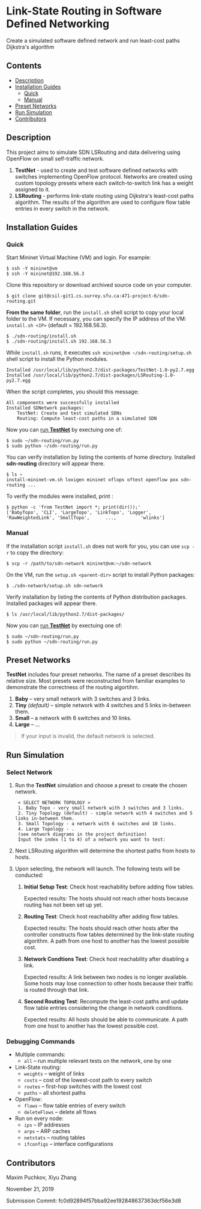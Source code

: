 # Link-State Routing in Software Defined Networking

Create a simulated software defined network and run least-cost paths Dijkstra's algorithm 



## Contents 

* [Description](#description)
* [Installation Guides](#installation-guides) 
    * [Quick](#quick)
    * [Manual](#manual)
* [Preset Networks](#preset-networks)
* [Run Simulation](#run-simulation)
* [Contributors](#contributors)



## Description

This project aims to simulate SDN LSRouting and data delivering using OpenFlow on small self-traffic network.

1. **TestNet** - used to create and test software defined networks with switches implementing OpenFlow protocol. Networks are created using custom topology presets where each switch-to-switch link has a  weight assigned to it.
2. **LSRouting** -  performs link-state routing using Dijkstra's least-cost paths algorithm. The results of the algorithm are used to configure flow table entries in every switch in the network. 



## Installation Guides

### Quick

Start Mininet Virtual Machine (VM) and login. For example:

	$ ssh -Y mininet@vm
	$ ssh -Y mininet@192.168.56.3

Clone this repository or download archived source code on your computer. 

	$ git clone git@csil-git1.cs.surrey.sfu.ca:471-project-6/sdn-routing.git

__From the same folder__, run the `install.sh` shell script to copy your local folder to the VM. If necessary, you can specify the IP address of the VM: `install.sh <IP>` (default = 192.168.56.3).

	$ ./sdn-routing/install.sh 
	$ ./sdn-routing/install.sh 192.168.56.3

While `install.sh` runs, it executes `ssh mininet@vm ~/sdn-routing/setup.sh ` shell script to install the Python modules.
	
	Installed /usr/local/lib/python2.7/dist-packages/TestNet-1.0-py2.7.egg
	Installed /usr/local/lib/python2.7/dist-packages/LSRouting-1.0-py2.7.egg
	
When the script completes, you should this message:
	
	All components were successfully installed
	Installed SDNetwork packages:
		TestNet: Create and test simulated SDNs
		Routing: Compute least-cost paths in a simulated SDN
	
Now you can [run **TestNet**](#run-simulation) by exectuing one of:

	$ sudo ~/sdn-routing/run.py
	$ sudo python ~/sdn-routing/run.py
		
You can verify installation by listing the contents of home directory. Installed **sdn-routing** directory will appear there. 

	$ ls ~
	install-mininet-vm.sh loxigen mininet oflops oftest openflow pox sdn-routing ...

To verify the modules were installed, print :

	$ python -c 'from TestNet import *; print(dir());'
	['BabyTopo', 'CLI', 'LargeTopo', 'LinkTopo', 'Logger', 'RawWeightedLink', 'SmallTopo', 		...,		 'wlinks']


### Manual

If the installation script `install.sh` does not work for you, you can use `scp -r` to copy the directory:

	$ scp -r /path/to/sdn-network mininet@vm:~/sdn-network
	
On the VM, run the `setup.sh <parent-dir>` script to install Python packages:

	$ ./sdn-network/setup.sh sdn-network

Verify installation by listing the contents of Python distribution packages. Installed packages will appear there. 

	$ ls /usr/local/lib/python2.7/dist-packages/

Now you can [run **TestNet**](#run-simulation) by exectuing one of:

	$ sudo ~/sdn-routing/run.py
	$ sudo python ~/sdn-routing/run.py



## Preset Networks

**TestNet** includes four preset networks. The name of a preset describes its relative size. Most presets were reconstructed from familiar examples to demonstrate the correctness of the routing algortihm.  

1. **Baby** – very small network with 3 switches and 3 links.
1. **Tiny** _(default)_ – simple network with 4 switches and 5 links in-between them.  
1. **Small** – a network with 6 switches and 10 links.
1. **Large** – ...

> If your input is invalid, the default network is selected.  



## Run Simulation


### Select Network 

1. Run the **TestNet** simulation and choose a preset to create the chosen network.

		< SELECT NETWORK TOPOLOGY > 
		1. Baby Topo - very small network with 3 switches and 3 links.
		2. Tiny Topology (default) - simple network with 4 switches and 5 links in-between them.
		3. Small Topology - a network with 6 switches and 10 links.
		4. Large Topology - .
		(see network diagrams in the project definition) 
		Input the index (1 to 4) of a network you want to test:  

2. Next LSRouting algorithm will determine the shortest paths from hosts to hosts.

3. Upon selecting, the network will launch. The following tests will be conducted:

	1. **Initial Setup Test**: Check host reachability before adding flow tables.
		
		Expected results: The hosts should not reach other hosts because routing has not been set up yet. 

	1. **Routing Test**: Check host reachability after adding flow tables.
		
		Expected results: The hosts should reach other hosts after the controller constructs flow tables determined by the link-state routing algorithm. A path from one host to another has the lowest possible cost. 

	1. **Network Condtions Test**: Check host reachability after disabling a link. 
		
		Expected results: A link between two nodes is no longer available. Some hosts may lose connection to other hosts because their traffic is routed through that link. 
	
	1. **Second Routing Test**: Recompute the least-cost paths and update flow table entries considering the change in network conditions.
		
		Expected results: All hosts should be able to communicate. A path from one host to another has the lowest possible cost. 


### Debugging Commands

* Multiple commands:
	* `all` – run multiple relevant tests on the network, one by one
* Link-State routing: 
	* `weights` – weight of links
	* `costs` – cost of the lowest-cost path to every switch
	* `routes` – first-hop switches with the lowest cost
	* `paths` – all shortest paths
* OpenFlow:
	* `flows` – flow table entries of every switch
	*  `deleteFlows` – delete all flows
* Run on every node:
	* `ips` – IP addresses
	* `arps` – ARP caches
	* `netstats` – routing tables
	* `ifconfigs` – interface configurations


## Contributors

Maxim Puchkov, Xiyu Zhang

>>>
November 21, 2019

Submission Commit: fc0d92894f57bba92ee192848637363dcf56e3d8
>>>
